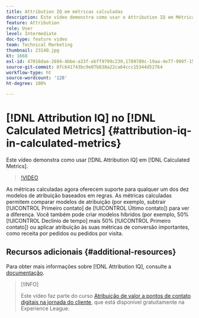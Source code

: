 ```yaml
---
title: Attribution IQ em métricas calculadas
description: Este vídeo demonstra como usar o Attribution IQ em Métricas calculadas.
feature: Attribution
role: User
level: Intermediate
doc-type: feature video
team: Technical Marketing
thumbnail: 23140.jpg
kt: 1668
exl-id: 47016dae-2694-4bbe-a23f-ebff9799c239,1789789c-19aa-4e77-999f-15fa11b7f858
source-git-commit: 8fc641743bc9e07b838a22ca64ccc15344d52764
workflow-type: ht
source-wordcount: '128'
ht-degree: 100%

---
```


# [!DNL Attribution IQ] no [!DNL Calculated Metrics] {#attribution-iq-in-calculated-metrics}

Este vídeo demonstra como usar [!DNL Attribution IQ] em [!DNL Calculated Metrics].

>[!VIDEO](https://video.tv.adobe.com/v/23140/?quality=12&learn=on)

As métricas calculadas agora oferecem suporte para qualquer um dos dez modelos de atribuição baseados em regras. As métricas calculadas permitem comparar modelos de atribuição (por exemplo, subtrair [!UICONTROL Primeiro contato] de [!UICONTROL Último contato]) para ver a diferença. Você também pode criar modelos híbridos (por exemplo, 50% [!UICONTROL Declínio de tempo] mais 50% [!UICONTROL Primeiro contato]) ou aplicar atribuição às suas métricas de conversão importantes, como receita por pedidos ou pedidos por visita.

## Recursos adicionais {#additional-resources}

Para obter mais informações sobre [!DNL Attribution IQ], consulte a [documentação](https://experienceleague.adobe.com/docs/analytics/analyze/analysis-workspace/attribution/overview.html?lang=pt-BR).

>[!INFO]
>
> Este vídeo faz parte do curso [Atribuição de valor a pontos de contato digitais na jornada do cliente](https://experienceleague.adobe.com/?recommended=Analytics-U-1-2020.2&amp;lang=pt-BR), que está disponível gratuitamente na Experience League.
